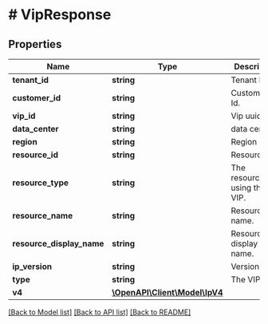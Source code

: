 # # VipResponse

## Properties

Name | Type | Description | Notes
------------ | ------------- | ------------- | -------------
**tenant_id** | **string** | Tenant Id. |
**customer_id** | **string** | Customer&#39;s Id. |
**vip_id** | **string** | Vip uuid. |
**data_center** | **string** | data center. |
**region** | **string** | Region |
**resource_id** | **string** | Resource Id. |
**resource_type** | **string** | The resourceType using the VIP. | [optional]
**resource_name** | **string** | Resource name. |
**resource_display_name** | **string** | Resource display name. |
**ip_version** | **string** | Version of Ip. |
**type** | **string** | The VIP type. | [optional]
**v4** | [**\OpenAPI\Client\Model\IpV4**](IpV4.md) |  | [optional]

[[Back to Model list]](../../README.md#models) [[Back to API list]](../../README.md#endpoints) [[Back to README]](../../README.md)
